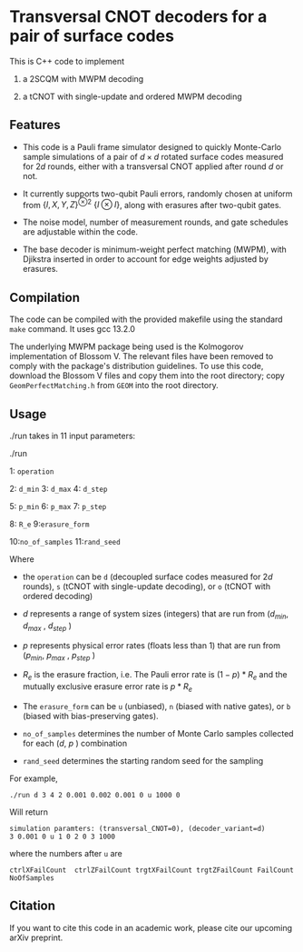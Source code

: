 # Transversal CNOT decoders for a pair of surface codes

This is C++ code to implement 

1) a 2SCQM with MWPM decoding

2) a tCNOT with single-update and ordered MWPM decoding

## Features

- This code is a Pauli frame simulator designed to quickly Monte-Carlo sample simulations of a pair of $d \times d$ rotated surface codes measured for $2d$ rounds, either with a transversal CNOT applied after round $d$ or not.

- It currently supports two-qubit Pauli errors, randomly chosen at uniform from $\{ I,X,Y,Z\} ^{\otimes 2} \ \{I \otimes I\}$, along with erasures after two-qubit gates.

- The noise model, number of measurement rounds, and gate schedules are adjustable within the code. 

- The base decoder is minimum-weight perfect matching (MWPM), with Djikstra inserted in order to account for edge weights adjusted by erasures. 

## Compilation

The code can be compiled with the provided makefile using the standard `make` command. It uses gcc 13.2.0 

The underlying MWPM package being used is the Kolmogorov implementation of Blossom V. The relevant files have been removed to comply with the package's distribution guidelines. To use this code, download the Blossom V files and copy them into the root directory; copy `GeomPerfectMatching.h` from `GEOM` into the root directory.

## Usage

./run takes in 11 input parameters:

./run 

1: `operation`

2: `d_min`   3: `d_max` 4: `d_step` 

5: `p_min` 6: `p_max` 7: `p_step` 

8: `R_e` 9:`erasure_form` 

10:`no_of_samples` 11:`rand_seed`

Where 

- the `operation` can be `d` (decoupled surface codes measured for $2d$ rounds), `s` (tCNOT with single-update decoding), or `o` (tCNOT with ordered decoding)

- $d$ represents a range of system sizes (integers) that are run from ($d_{min}$, $d_{max}$ , $d_{step}$ )
 
- $p$ represents physical error rates (floats less than 1) that are run from ($p_{min}$, $p_{max}$ , $p_{step}$ )

- $R_e$ is the erasure fraction, i.e. The Pauli error rate is $(1-p) * R_e$ and the mutually exclusive erasure error rate is $p * R_e$

- The `erasure_form` can be `u` (unbiased), `n` (biased with native gates), or `b` (biased with bias-preserving gates).

- `no_of_samples` determines the number of Monte Carlo samples collected for each ($d$, $p$ ) combination

- `rand_seed` determines the starting random seed for the sampling


For example,

```
./run d 3 4 2 0.001 0.002 0.001 0 u 1000 0
```

Will return 

```
simulation paramters: (transversal_CNOT=0), (decoder_variant=d)
3 0.001 0 u 1 0 2 0 3 1000
```

where the numbers after `u` are  
```
ctrlXFailCount  ctrlZFailCount trgtXFailCount trgtZFailCount FailCount NoOfSamples
```

## Citation

If you want to cite this code in an academic work, please cite our upcoming arXiv preprint.

